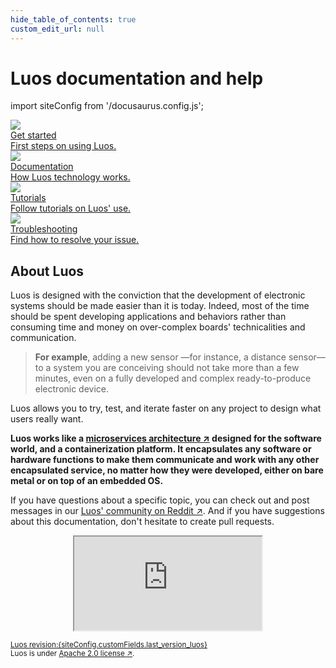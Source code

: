 ```yaml
---
hide_table_of_contents: true
custom_edit_url: null
---
```


# Luos documentation and help

import siteConfig from '/docusaurus.config.js';

<div className="cust_square_wrapper">
  <a href="/get-started/get-started"><div className="cust_square">
    <div className=""><img className="cust_img_rot" src="/img/landing/icon-rocket.png" /></div>
    <div className="cust_landing_title">Get started</div>
    <div className="cust_landing_seperator"></div>
    <div className="cust_landing_text">First steps on using Luos.</div>  
  </div></a>
  <a href="/docs/luos-technology/luos_tech"><div className="cust_square">
    <div  className="cust_landing_img"><img src="/img/landing/icon-docs.png" /></div>
    <div className="cust_landing_title">Documentation</div>
    <div className="cust_landing_seperator"></div>
    <div className="cust_landing_text">How Luos technology works.</div>  
  </div></a>
  <a href="/tutorials/tutorials"><div className="cust_square">
    <div className="cust_landing_img"><img src="/img/landing/icon-hat_school.png" /></div>
    <div className="cust_landing_title">Tutorials</div>
    <div className="cust_landing_seperator"></div>
    <div className="cust_landing_text">Follow tutorials on Luos' use.</div>  
  </div></a>
  <a href="/faq/list"><div className="cust_square">
    <div className="cust_landing_img"><img src="/img/landing/icon-help.png" /></div>
    <div className="cust_landing_title">Troubleshooting</div>
    <div className="cust_landing_seperator"></div>
    <div className="cust_landing_text">Find how to resolve your issue.</div>  
  </div></a>
</div>

## About Luos

Luos is designed with the conviction that the development of electronic systems should be made easier than it is today. Indeed, most of the time should be spent developing applications and behaviors rather than consuming time and money on over-complex boards' technicalities and communication.

> **For example**, adding a new sensor &mdash;for instance, a distance sensor&mdash; to a system you are conceiving should not take more than a few minutes, even on a fully developed and complex ready-to-produce electronic device.

Luos allows you to try, test, and iterate faster on any project to design what users really want.

**Luos works like a <a href="https://en.wikipedia.org/wiki/Microservices" target="_blank">microservices architecture &#8599;</a> designed for the software world, and a containerization platform. It encapsulates any software or hardware functions to make them communicate and work with any other encapsulated service, no matter how they were developed, either on bare metal or on top of an embedded OS.**

If you have questions about a specific topic, you can check out and post messages in our <a href="https://www.reddit.com/r/Luos/" target="_blank">Luos' community on Reddit &#8599;</a>. And if you have suggestions about this documentation, don't hesitate to create pull requests.

<div align="center"><iframe className="cust_video player_iframe" src="https://www.youtube.com/embed/xQe3z0M_FE8?feature=oembed" allow="accelerometer; autoplay; encrypted-media; gyroscope; picture-in-picture; fullscreen" ></iframe><br /></div>

<small><a href="https://github.com/Luos-io/Luos" target="blank">Luos revision:{siteConfig.customFields.last_version_luos}</a><br />
Luos is under <a href="https://github.com/Luos-io/Luos/blob/master/LICENSE" target="_blank">Apache 2.0 license &#8599;</a>.</small>

